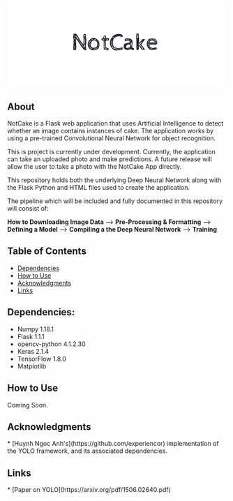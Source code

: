 
<img class="center" src="./imgs/small.png">

<!-- <h1>NotCake</h1> -->

<h2><a name="about">About</a></h2>  
NotCake is a Flask web application that uses Artificial Intelligence to detect whether an image contains instances of cake. The application works by using a pre-trained Convolutional Neural Network for object recognition. 

This is project is currently under development. Currently, the application can take an uploaded photo and make predictions. A future release will allow the user to take a photo with the NotCake App directly.  

This repository holds both the underlying Deep Neural Network along with the Flask Python and HTML files used to create the application.    


The pipeline which will be included and fully documented in this repository will consist of:  


<b>How to Downloading Image Data</b> --> <b>Pre-Processing & Formatting</b> --> <b>Defining a Model</b> --> <b>Compiling a the Deep Neural Network</b> --> <b>Training</b>  



<h2>Table of Contents</h2>  

* [Dependencies](#dependencies)  
* [How to Use](#how)  
* [Acknowledgments](*acknowledgments)
* [Links](#links)   



<h2><a name="dependencies">Dependencies:</a></h2>  

  
<!-- All scripts are written in Python3. The following libraries (and their version) were also used:   -->

* Numpy                1.18.1   
* Flask                1.1.1 
* opencv-python        4.1.2.30
* Keras                2.1.4  
* TensorFlow 1.8.0  
* Matplotlib  

<h2><a name="how">How to Use</a></h2>  
Coming Soon.



<h2><a name="acknowledgments">Acknowledgments</a></h2> 
* [Huynh Ngoc Anh's](https://github.com/experiencor) implementation of the YOLO framework, and its associated dependencies.  


<h2><a name="links">Links</a></h2>  
* [Paper on YOLO](https://arxiv.org/pdf/1506.02640.pdf)


